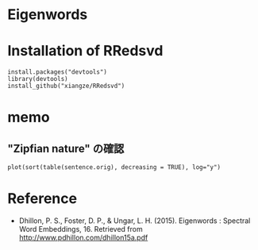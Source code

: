 Eigenwords
================

# Installation of RRedsvd

    install.packages("devtools")
    library(devtools)
    install_github("xiangze/RRedsvd")

# memo
## "Zipfian nature" の確認
`plot(sort(table(sentence.orig), decreasing = TRUE), log="y")`


# Reference
* Dhillon, P. S., Foster, D. P., & Ungar, L. H. (2015). Eigenwords : Spectral Word Embeddings, 16. Retrieved from http://www.pdhillon.com/dhillon15a.pdf
